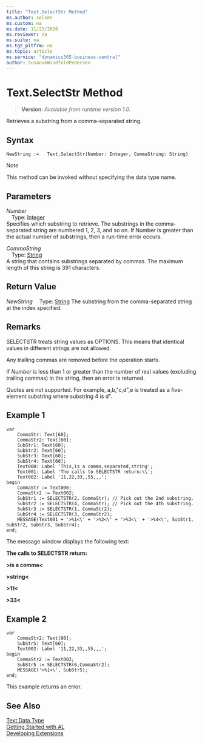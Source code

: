 ```yaml
---
title: "Text.SelectStr Method"
ms.author: solsen
ms.custom: na
ms.date: 11/23/2020
ms.reviewer: na
ms.suite: na
ms.tgt_pltfrm: na
ms.topic: article
ms.service: "dynamics365-business-central"
author: SusanneWindfeldPedersen
---
```

[//]: # (START>DO_NOT_EDIT)
[//]: # (IMPORTANT:Do not edit any of the content between here and the END>DO_NOT_EDIT.)
[//]: # (Any modifications should be made in the .xml files in the ModernDev repo.)
# Text.SelectStr Method
> **Version**: _Available from runtime version 1.0._

Retrieves a substring from a comma-separated string.


## Syntax
```
NewString :=   Text.SelectStr(Number: Integer, CommaString: String)
```
> [!NOTE]
> This method can be invoked without specifying the data type name.
## Parameters
*Number*  
&emsp;Type: [Integer](../integer/integer-data-type.md)  
Specifies which substring to retrieve. The substrings in the comma-separated string are numbered 1, 2, 3, and so on. If Number is greater than the actual number of substrings, then a run-time error occurs.
        
*CommaString*  
&emsp;Type: [String](../string/string-data-type.md)  
A string that contains substrings separated by commas. The maximum length of this string is 391 characters.  


## Return Value
*NewString*
&emsp;Type: [String](../string/string-data-type.md)
The substring from the comma-separated string at the index specified.


[//]: # (IMPORTANT: END>DO_NOT_EDIT)

## Remarks  
 SELECTSTR treats string values as OPTIONS. This means that identical values in different strings are not allowed.  
  
 Any trailing commas are removed before the operation starts.  
  
 If *Number* is less than 1 or greater than the number of real values \(excluding trailing commas\) in the string, then an error is returned.  
  
 Quotes are not supported. For example, a,b,"c,d",e is treated as a five-element substring where substring 4 is d".  
  
## Example 1
 
```  
var
    CommaStr: Text[60];  
    CommaStr2: Text[60];  
    SubStr1: Text[60];  
    SubStr2: Text[60];  
    SubStr3: Text[60];  
    SubStr4: Text[60];  
    Text000: Label 'This,is a comma,separated,string';
    Text001: Label 'The calls to SELECTSTR return:\\';
    Text002: Label '11,22,33,,55,,,';
begin
    CommaStr := Text000;  
    CommaStr2 := Text002;  
    SubStr1 := SELECTSTR(2, CommaStr); // Pick out the 2nd substring.  
    SubStr2 := SELECTSTR(4, CommaStr); // Pick out the 4th substring.  
    SubStr3 := SELECTSTR(1, CommaStr2);  
    SubStr4 := SELECTSTR(3, CommaStr2);  
    MESSAGE(Text001 + '>%1<\' + '>%2<\' + '>%3<\' + '>%4<\', SubStr1, SubStr2, SubStr3, SubStr4);  
end;
```  
  
 The message window displays the following text:  
  
 **The calls to SELECTSTR return:**  
  
 **>is a comma\<**  
  
 **>string\<**  
  
 **>11\<**  
  
 **>33\<**  
  
## Example 2

```  
var
    CommaStr2: Text[60];  
    SubStr5: Text[60];  
    Text002: Label '11,22,33,,55,,,';
begin
    CommaStr2 := Text002;  
    SubStr5 := SELECTSTR(6,CommaStr2);  
    MESSAGE('>%1<\', SubStr5);  
end;
```  
  
 This example returns an error.  

## See Also
[Text Data Type](text-data-type.md)  
[Getting Started with AL](../../devenv-get-started.md)  
[Developing Extensions](../../devenv-dev-overview.md)